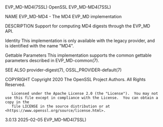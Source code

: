 EVP_MD-MD4(7SSL)							    OpenSSL							      EVP_MD-MD4(7SSL)

NAME
       EVP_MD-MD4 - The MD4 EVP_MD implementation

DESCRIPTION
       Support for computing MD4 digests through the EVP_MD API.

   Identity
       This implementation is only available with the legacy provider, and is identified with the name "MD4".

   Gettable Parameters
       This implementation supports the common gettable parameters described in EVP_MD-common(7).

SEE ALSO
       provider-digest(7), OSSL_PROVIDER-default(7)

COPYRIGHT
       Copyright 2020 The OpenSSL Project Authors. All Rights Reserved.

       Licensed under the Apache License 2.0 (the "License").  You may not use this file except in compliance with the License.	 You can obtain a copy in the
       file LICENSE in the source distribution or at <https://www.openssl.org/source/license.html>.

3.0.13									  2025-02-05							      EVP_MD-MD4(7SSL)
